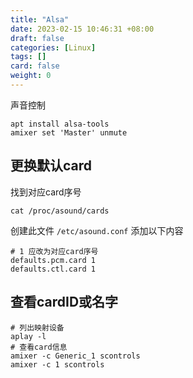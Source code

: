 ```yaml
---
title: "Alsa"
date: 2023-02-15 10:46:31 +08:00
draft: false
categories: [Linux]
tags: []
card: false
weight: 0
---
```


声音控制

```shell
apt install alsa-tools
amixer set 'Master' unmute
```

## 更换默认card

找到对应card序号

```shell
cat /proc/asound/cards
```

创建此文件 `/etc/asound.conf` 添加以下内容

```shell
# 1 应改为对应card序号
defaults.pcm.card 1
defaults.ctl.card 1
```

## 查看cardID或名字


```shell
# 列出映射设备
aplay -l
# 查看card信息
amixer -c Generic_1 scontrols
amixer -c 1 scontrols
```